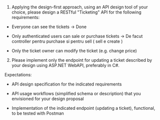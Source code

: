 ﻿1) Applying the design-first approach, using an API design tool of your choice, please design a RESTful "Ticketing" API for the following requirements:

- Everyone can see the tickets -> Done

- Only authenticated users can sale or purchase tickets -> De facut controller pentru purchase si pentru sell ( sell e create )

- Only the ticket owner can modify the ticket (e.g. change price)

2) Please implement only the endpoint for updating a ticket described by your design using ASP.NET WebAPI, preferably in C#.

Expectations:

- API design specification for the indicated requirements

- API usage workflows (simplified schema or description) that you envisioned for your design proposal

- Implementation of the indicated endpoint (updating a ticket), functional, to be tested with Postman